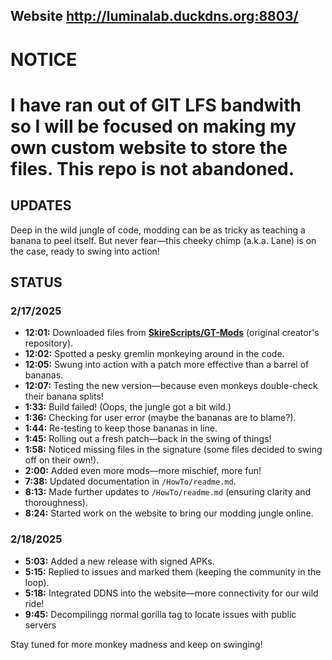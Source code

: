 ## Website **http://luminalab.duckdns.org:8803/**
# **NOTICE**
#  I have ran out of GIT LFS bandwith so I will be focused on making my own custom website to store the files. This repo is not abandoned.
## UPDATES
Deep in the wild jungle of code, modding can be as tricky as teaching a banana to peel itself. But never fear—this cheeky chimp (a.k.a. Lane) is on the case, ready to swing into action!

## STATUS

### 2/17/2025
- **12:01:** Downloaded files from **[SkireScripts/GT-Mods](https://github.com/SkireScripts/GT-Mods)** (original creator's repository).
- **12:02:** Spotted a pesky gremlin monkeying around in the code.
- **12:05:** Swung into action with a patch more effective than a barrel of bananas.
- **12:07:** Testing the new version—because even monkeys double-check their banana splits!
- **1:33:** Build failed! (Oops, the jungle got a bit wild.)
- **1:36:** Checking for user error (maybe the bananas are to blame?).
- **1:44:** Re-testing to keep those bananas in line.
- **1:45:** Rolling out a fresh patch—back in the swing of things!
- **1:58:** Noticed missing files in the signature (some files decided to swing off on their own!).
- **2:00:** Added even more mods—more mischief, more fun!
- **7:38:** Updated documentation in `/HowTo/readme.md`.
- **8:13:** Made further updates to `/HowTo/readme.md` (ensuring clarity and thoroughness).
- **8:24:** Started work on the website to bring our modding jungle online.

### 2/18/2025
- **5:03:** Added a new release with signed APKs.
- **5:15:** Replied to issues and marked them (keeping the community in the loop).
- **5:18:** Integrated DDNS into the website—more connectivity for our wild ride!
- **9:45:** Decompilingg normal gorilla tag to locate issues with public servers

Stay tuned for more monkey madness and keep on swinging!
